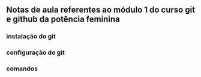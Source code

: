 ## Notas de aula referentes ao módulo 1 do curso git e github da potência feminina


### instalação do git


### configuração do git

### comandos